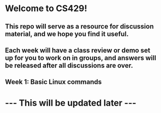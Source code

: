 # Welcome to CS429!

## This repo will serve as a resource for discussion material, and we hope you find it useful.
## Each week will have a class review or demo set up for you to work on in groups, and answers will be released after all discussions are over.

## Week 1: Basic Linux commands

# --- This will be updated later ---